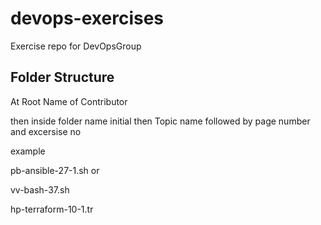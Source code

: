 # devops-exercises
Exercise repo for DevOpsGroup

Folder Structure
--------

At Root Name of Contributor



then inside folder name initial then Topic name followed by page number and excersise no

example

pb-ansible-27-1.sh or

vv-bash-37.sh

hp-terraform-10-1.tr
